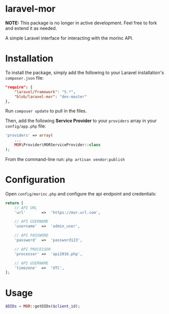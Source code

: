 laravel-mor
======

**NOTE:** This package is no longer in active development. Feel free to fork and extend it as needed.

A simple Laravel interface for interacting with the morinc API.


# Installation
To install the package, simply add the following to your Laravel installation's `composer.json` file:

```json
"require": {
	"laravel/framework": "5.*",
	"blob/laravel-mor": "dev-master"
},
```

Run `composer update` to pull in the files.

Then, add the following **Service Provider** to your `providers` array in your `config/app.php` file:

```php
'providers' => array(
	...
	MOR\Provider\MORServiceProvider::class
);
```

From the command-line run:
`php artisan vendor:publish`

# Configuration

Open `config/morinc.php` and configure the api endpoint and credentials:

```php
return [
    // API URL
    'url'		=>	'https://mor.url.com',

    // API USERNAME
    'username'	=>	'admin_user',

    // API PASSWORD
    'password'	=>	'password123',

    // API PROCESSOR
    'processor' =>	'api2016.php',

    // API USERNAME
    'timezone'	=>	'UTC',
];
```

# Usage
```php
$DIDs = MOR::getDIDs($client_id);
```
